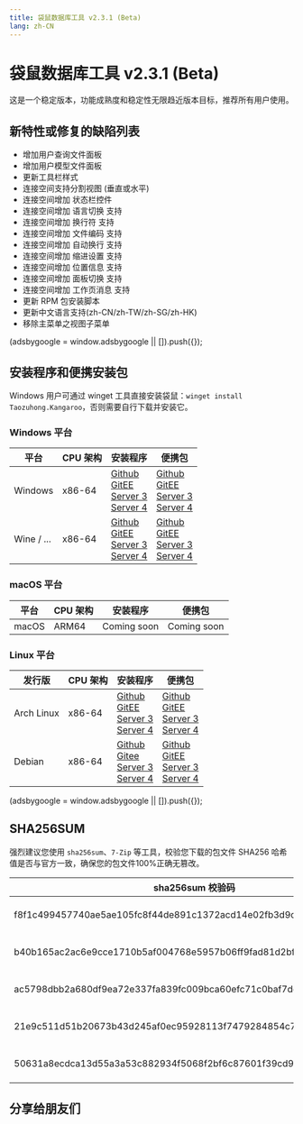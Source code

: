 ```yaml
---
title: 袋鼠数据库工具 v2.3.1 (Beta)
lang: zh-CN
---
```


# 袋鼠数据库工具 v2.3.1 (Beta)
这是一个稳定版本，功能成熟度和稳定性无限趋近版本目标，推荐所有用户使用。

## 新特性或修复的缺陷列表
- 增加用户查询文件面板
- 增加用户模型文件面板
- 更新工具栏样式
- 连接空间支持分割视图 (垂直或水平)
- 连接空间增加 状态栏控件
- 连接空间增加 语言切换 支持
- 连接空间增加 换行符 支持
- 连接空间增加 文件编码 支持
- 连接空间增加 自动换行 支持
- 连接空间增加 缩进设置 支持
- 连接空间增加 位置信息 支持
- 连接空间增加 面板切换 支持
- 连接空间增加 工作页消息 支持
- 更新 RPM 包安装脚本
- 更新中文语言支持(zh-CN/zh-TW/zh-SG/zh-HK)
- 移除主菜单之视图子菜单

<div>
    <script2 type="text/javascript" async="true" src="https://pagead2.googlesyndication.com/pagead/js/adsbygoogle.js" />
    <ins class="adsbygoogle"
        style="display:block; text-align:center;"
        data-ad-layout="in-article"
        data-ad-format="fluid"
        data-ad-client="ca-pub-3975819313740938"
        data-ad-slot="6760827895"></ins>
    <script2 type="text/javascript">
        (adsbygoogle = window.adsbygoogle || []).push({});
    </script2>
</div>

## 安装程序和便携安装包
Windows 用户可通过 winget 工具直接安装袋鼠：`winget install Taozuhong.Kangaroo`，否则需要自行下载并安装它。

### Windows 平台
| 平台              | CPU 架构           | 安装程序          | 便携包             |
|-------------------|-------------------|-------------------|-------------------|
| Windows           | x86-64            |[Github](https://github.com/dbkangaroo/kangaroo/releases/download/v2.3.1.230201/kangaroo-2.3.1.230201-x86_64.exe) <br/> [GitEE](https://gitee.com/dbkangaroo/kangaroo/releases/download/v2.3.1.230201/kangaroo-2.3.1.230201-x86_64.exe) <br/> [Server 3](https://kangaroo.awaysoft.com/downloads/v2.3.1.230201/kangaroo-2.3.1.230201-x86_64.exe) <br/> [Server 4](https://d4.injdk.cn/dbkangaroo/v2.3.1.230201/kangaroo-2.3.1.230201-x86_64.exe) | [Github](https://github.com/dbkangaroo/kangaroo/releases/download/v2.3.1.230201/kangaroo-2.3.1.230201-x86_64.zip) <br/> [GitEE](https://gitee.com/dbkangaroo/kangaroo/releases/download/v2.3.1.230201/kangaroo-2.3.1.230201-x86_64.zip) <br/>[Server 3](https://kangaroo.awaysoft.com/downloads/v2.3.1.230201/kangaroo-2.3.1.230201-x86_64.zip) <br/> [Server 4](https://d4.injdk.cn/dbkangaroo/v2.3.1.230201/kangaroo-2.3.1.230201-x86_64.zip) |
| Wine / ...        | x86-64            |[Github](https://github.com/dbkangaroo/kangaroo/releases/download/v2.3.1.230201/kangaroo-2.3.1.230201-x86_64.exe) <br/> [GitEE](https://gitee.com/dbkangaroo/kangaroo/releases/download/v2.3.1.230201/kangaroo-2.3.1.230201-x86_64.exe) <br/> [Server 3](https://kangaroo.awaysoft.com/downloads/v2.3.1.230201/kangaroo-2.3.1.230201-x86_64.exe) <br/> [Server 4](https://d4.injdk.cn/dbkangaroo/v2.3.1.230201/kangaroo-2.3.1.230201-x86_64.exe) | [Github](https://github.com/dbkangaroo/kangaroo/releases/download/v2.3.1.230201/kangaroo-2.3.1.230201-x86_64.zip) <br/> [GitEE](https://gitee.com/dbkangaroo/kangaroo/releases/download/v2.3.1.230201/kangaroo-2.3.1.230201-x86_64.zip) <br/>[Server 3](https://kangaroo.awaysoft.com/downloads/v2.3.1.230201/kangaroo-2.3.1.230201-x86_64.zip) <br/> [Server 4](https://d4.injdk.cn/dbkangaroo/v2.3.1.230201/kangaroo-2.3.1.230201-x86_64.zip) |

### macOS 平台
| 平台              | CPU 架构           | 安装程序          | 便携包             |
|-------------------|-------------------|-------------------|-------------------|
| macOS             | ARM64             | Coming soon       | Coming soon       |


### Linux 平台
| 发行版            | CPU 架构           | 安装程序           | 便携包            |
|-------------------|-------------------|-------------------|-------------------|
| Arch Linux        | x86-64            | [Github](https://github.com/dbkangaroo/kangaroo/releases/download/v2.3.1.230201/kangaroo-2.3.1.230201-1-x86_64.pkg.tar.zst) <br/> [GitEE](https://gitee.com/dbkangaroo/kangaroo/releases/download/v2.3.1.230201/kangaroo-2.3.1.230201-1-x86_64.pkg.tar.zst) <br/>[Server 3](https://kangaroo.awaysoft.com/downloads/v2.3.1.230201/kangaroo-2.3.1.230201-1-x86_64.pkg.tar.zst) <br/> [Server 4](https://d4.injdk.cn/dbkangaroo/v2.3.1.230201/kangaroo-2.3.1.230201-1-x86_64.pkg.tar.zst) | [Github](https://github.com/dbkangaroo/kangaroo/releases/download/v2.3.1.230201/kangaroo-2.3.1.230201-x86_64.tar.zst) <br/> [GitEE](https://gitee.com/dbkangaroo/kangaroo/releases/download/v2.3.1.230201/kangaroo-2.3.1.230201-x86_64.tar.zst) <br/>[Server 3](https://kangaroo.awaysoft.com/downloads/v2.3.1.230201/kangaroo-2.3.1.230201-x86_64.tar.zst) <br/> [Server 4](https://d4.injdk.cn/dbkangaroo/v2.3.1.230201/kangaroo-2.3.1.230201-x86_64.tar.zst) |
| Debian            | x86-64            | [Github](https://github.com/dbkangaroo/kangaroo/releases/download/v2.3.1.230201/kangaroo-2.3.1.230201-x86_64.deb) <br/>[Gitee](https://gitee.com/dbkangaroo/kangaroo/releases/download/v2.3.1.230201/kangaroo-2.3.1.230201-x86_64.deb) <br/>[Server 3](https://kangaroo.awaysoft.com/downloads/v2.3.1.230201/kangaroo-2.3.1.230201-x86_64.deb) <br/>[Server 4](https://d4.injdk.cn/dbkangaroo/v2.3.1.230201/kangaroo-2.3.1.230201-x86_64.deb) | [Github](https://github.com/dbkangaroo/kangaroo/releases/download/v2.3.1.230201/kangaroo-2.3.1.230201-x86_64.tar.zst) <br/>[GitEE](https://gitee.com/dbkangaroo/kangaroo/releases/download/v2.3.1.230201/kangaroo-2.3.1.230201-x86_64.tar.zst) <br/>[Server 3](https://kangaroo.awaysoft.com/downloads/v2.3.1.230201/kangaroo-2.3.1.230201-x86_64.tar.zst) <br/>[Server 4](https://d4.injdk.cn/dbkangaroo/v2.3.1.230201/kangaroo-2.3.1.230201-x86_64.tar.zst) |


<div>
    <script2 type="text/javascript" async="true" src="https://pagead2.googlesyndication.com/pagead/js/adsbygoogle.js" />
    <ins class="adsbygoogle"
        style="display:block; text-align:center;"
        data-ad-layout="in-article"
        data-ad-format="fluid"
        data-ad-client="ca-pub-3975819313740938"
        data-ad-slot="6760827895"></ins>
    <script2 type="text/javascript">
        (adsbygoogle = window.adsbygoogle || []).push({});
    </script2>
</div>

## SHA256SUM
强烈建议您使用 `sha256sum`、`7-Zip` 等工具，校验您下载的包文件 SHA256 哈希值是否与官方一致，确保您的包文件100%正确无篡改。

| sha256sum 校验码                             | 袋鼠安装包文件名  |
|---------------------------------------------|------------------|
| f8f1c499457740ae5ae105fc8f44de891c1372acd14e02fb3d9cd243322eef62 | kangaroo-2.3.1.230201-x86_64.exe           |
| b40b165ac2ac6e9cce1710b5af004768e5957b06ff9fad81d2bfe7643ea12168 | kangaroo-2.3.1.230201-x86_64.deb           |
| ac5798dbb2a680df9ea72e337fa839fc009bca60efc71c0baf7decddad3ae68a | kangaroo-2.3.1.230201-1-x86_64.pkg.tar.zst |
| 21e9c511d51b20673b43d245af0ec95928113f7479284854c7422bd463f26992 | kangaroo-2.3.1.230201-x86_64.tar.zst       |
| 50631a8ecdca13d55a3a53c882934f5068f2bf6c87601f39cd94dd50fd98a2d8 | kangaroo-2.3.1.230201-x86_64.zip           |

## 分享给朋友们
<social-share :networks="['wechat', 'qq', 'weibo', 'douban', 'facebook', 'twitter', 'telegram', 'line', 'skype', 'linkedin']" />
